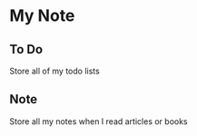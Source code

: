 # My Note

## To Do
Store all of my todo lists

## Note
Store all my notes when I read articles or books

